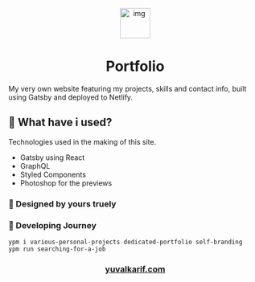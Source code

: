 
<p align="center">
  <a href="https://yuvalkarif.com/">
    <img alt="img" src="https://yuvalkarif.com/static/50ce1ca3c5812b03dad146b8a5b09e13/78de2/memoji.webp" width="60" />
  </a>
</p>

<h1 align="center">
 Portfolio
</h1>

My very own website featuring my projects, skills and contact info, built using Gatsby and deployed to Netlify.

## 🧐 What have i used?

Technologies used in the making of this site.
- Gatsby using React
- GraphQL
- Styled Components
- Photoshop for the previews

### 💫 Designed by yours truely


 ### **🚀 Developing Journey**
  
    ypm i various-personal-projects dedicated-portfolio self-branding
    ypm run searching-for-a-job

<h3 align="center">
   <a href="https://yuvalkarif.com/">
  yuvalkarif.com
  </a>
</h3>
